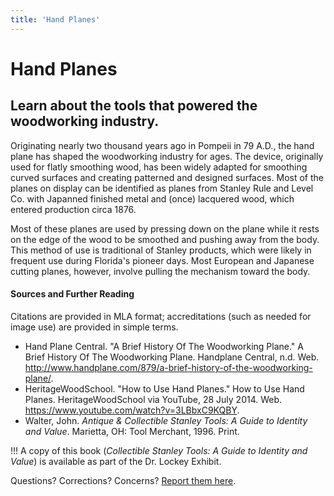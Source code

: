 ```yaml
---
title: 'Hand Planes'
---
```


# Hand Planes
## Learn about the tools that powered the woodworking industry.

Originating nearly two thousand years ago in Pompeii in 79 A.D., the hand plane has shaped the woodworking industry for ages. The device, originally used for flatly smoothing wood, has been widely adapted for smoothing curved surfaces and creating patterned and designed surfaces. Most of the planes on display can be identified as planes from Stanley Rule and Level Co. with Japanned finished metal and (once) lacquered wood, which entered production circa 1876.

Most of these planes are used by pressing down on the plane while it rests on the edge of the wood to be smoothed and pushing away from the body. This method of use is traditional of Stanley products, which were likely in frequent use during Florida's pioneer days. Most European and Japanese cutting planes, however, involve pulling the mechanism toward the body.

#### Sources and Further Reading
Citations are provided in MLA format; accreditations (such as needed for image use) are provided in simple terms.

* Hand Plane Central. "A Brief History Of The Woodworking Plane." A Brief History Of The Woodworking Plane. Handplane Central, n.d. Web. <http://www.handplane.com/879/a-brief-history-of-the-woodworking-plane/>. 
* HeritageWoodSchool. "How to Use Hand Planes." How to Use Hand Planes. HeritageWoodSchool via YouTube, 28 July 2014. Web. <https://www.youtube.com/watch?v=3LBbxC9KQBY>.
* Walter, John. _Antique & Collectible Stanley Tools: A Guide to Identity and Value_. Marietta, OH: Tool Merchant, 1996. Print. 

!!! A copy of this book (_Collectible Stanley Tools: A Guide to Identity and Value_) is available as part of the Dr. Lockey Exhibit.

Questions? Corrections? Concerns? [Report them here](https://737f6476.dataplicity.io/concerns).